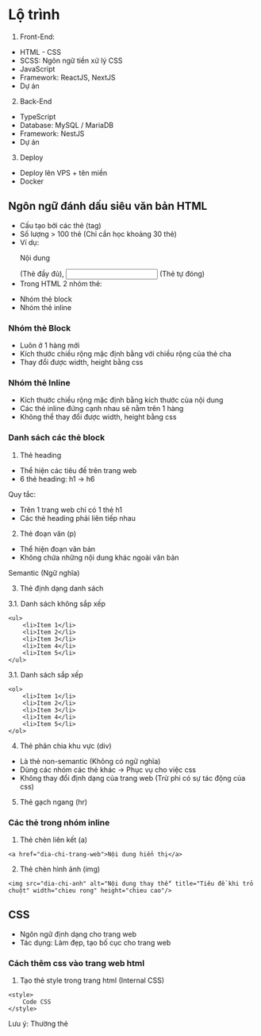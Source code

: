 # Lộ trình

1. Front-End:

- HTML - CSS
- SCSS: Ngôn ngữ tiền xử lý CSS
- JavaScript
- Framework: ReactJS, NextJS
- Dự án

2. Back-End

- TypeScript
- Database: MySQL / MariaDB
- Framework: NestJS
- Dự án

3. Deploy

- Deploy lên VPS + tên miền
- Docker

## Ngôn ngữ đánh dấu siêu văn bản HTML

- Cấu tạo bởi các thẻ (tag)
- Số lượng > 100 thẻ (Chỉ cần học khoảng 30 thẻ)
- Ví dụ: <p>Nội dung</p> (Thẻ đầy đủ), <input /> (Thẻ tự đóng)
- Trong HTML 2 nhóm thẻ:

* Nhóm thẻ block
* Nhóm thẻ inline

### Nhóm thẻ Block

- Luôn ở 1 hàng mới
- Kích thước chiều rộng mặc định bằng với chiều rộng của thẻ cha
- Thay đổi được width, height bằng css

### Nhóm thẻ Inline

- Kích thước chiều rộng mặc định bằng kích thước của nội dung
- Các thẻ inline đứng cạnh nhau sẽ nằm trên 1 hàng
- Không thể thay đổi được width, height bằng css

### Danh sách các thẻ block

1. Thẻ heading

- Thể hiện các tiêu đề trên trang web
- 6 thẻ heading: h1 -> h6

Quy tắc:

- Trên 1 trang web chỉ có 1 thẻ h1
- Các thẻ heading phải liên tiếp nhau

2. Thẻ đoạn văn (p)

- Thể hiện đoạn văn bản
- Không chứa những nội dung khác ngoài văn bản

Semantic (Ngữ nghĩa)

3. Thẻ định dạng danh sách

3.1. Danh sách không sắp xếp

```
<ul>
    <li>Item 1</li>
    <li>Item 2</li>
    <li>Item 3</li>
    <li>Item 4</li>
    <li>Item 5</li>
</ul>
```

3.1. Danh sách sắp xếp

```
<ol>
    <li>Item 1</li>
    <li>Item 2</li>
    <li>Item 3</li>
    <li>Item 4</li>
    <li>Item 5</li>
</ol>
```

4. Thẻ phân chia khu vực (div)

- Là thẻ non-semantic (Không có ngữ nghĩa)
- Dùng các nhóm các thẻ khác -> Phục vụ cho việc css
- Không thay đổi định dạng của trang web (Trừ phi có sự tác động của css)

5. Thẻ gạch ngang (hr)

### Các thẻ trong nhóm inline

1. Thẻ chèn liên kết (a)

```
<a href="dia-chi-trang-web">Nội dung hiển thị</a>
```

2. Thẻ chèn hình ảnh (img)

```
<img src="dia-chi-anh" alt="Nội dung thay thế" title="Tiêu đề khi trỏ chuột" width="chieu rong" height="chieu cao"/>
```

## CSS

- Ngôn ngữ định dạng cho trang web
- Tác dụng: Làm đẹp, tạo bố cục cho trang web

### Cách thêm css vào trang web html

1. Tạo thẻ style trong trang html (Internal CSS)

```
<style>
    Code CSS
</style>
```

Lưu ý: Thường thẻ <style> đặt trước thẻ </head>

2. Tạo file css sau đó liên kết với file html (External CSS)

```
<link href="duong-dan-toi-file-css" rel="stylesheet" />
```

3. Thêm css trực tiếp trong thẻ html thông qua thuộc tính style (Inline CSS)

### Selector (Bộ chọn)

- Chọn các phần tử html muốn định dạng trong trang web
- Trong tất cả các thẻ html luôn có 2 thuộc tính là id và class

Class được phép đặt nhiều trong cùng 1 thẻ html (Mỗi class cách nhau bởi dấu cách)
Id chỉ được phép đặt 1

Lưu ý: Không được đặt id, class bắt đầu bằng số và nên sử dụng Tiếng việt, dùng danh tù

1. id, class, tagname

id ==> #id
class ==> .class
tagname ==> tagname

2. Kết hợp selector

2.1. Kết hợp nằm trong

```
selector1 selector2 selector3 {
    code css
}

```

2.2. Kết hợp cha con

```
selector1 > selector2 > selector3 {
    code css
}
```

2.3. Kết hợp cùng cấp

```
selector1selector2selector3 {
    code css
}
```

2.4. Kết hợp kế thừa

```
selector1, selector2, selector3 {
    code css
}
```

2.5. Kết hợp ngang hàng nằm sau

```
selector1 ~ selector2 ~ selector3 {
    code css
}
```

2.6. Kết hợp ngang hàng liền kề

```
selector1 + selector2 + selector3 {
    code css
}
```

2.7. Attribute selector (Chọn theo thuộc tính của thẻ html)

tenthe[tenthuoctinh] --> Chọn thẻ html có thuộc tính
tenthe[tenthuoctinh="giatri"] --> Chọn thẻ html có thuộc tính bằng giá trị (So sánh tuyệt đối)
tenthe[tenthuoctinh^="giatri"] --> Chọn thẻ html có thuộc tính bắt đầu bằng giá trị
tenthe[tenthuoctinh*="giatri"] --> Chọn thẻ html có thuộc tính chứa giá trị
tenthe[tenthuoctinh$="giatri"] --> Chọn thẻ html có thuộc tính cuối cùng bằng giá trị

### Pseudo

- Phần tử giả (Pseudo Element)
  Cú pháp: selector::tenphantu
  - before
  - after
  - first-line
  - first-letter
  - selection
  - placeholder
- Lớp giả (Pseudo Class)
  Cú pháp: selector:tenlop

* hover, active, focus (Chỉ áp dụng với form)
* checked (Radio, Checkbox)
* disabled (Áp dụng với form)
* not --> loại trừ selector
* first-child --> Chọn phần tử con đầu tiên
* last-child --> Chọn phần tử con cuối cùng
* nth-child --> Chọn phần tử bất kỳ theo số thứ tự
* valid --> Thẻ input có nội dung (Kết hợp với required)

### Các thuộc tính định dạng văn bản

1. Thuộc tính color

- Thay đổi màu văn bản

2. Thuộc tính font-size

- Thay đổi cỡ chữ của văn bản
- Đơn vị:

* Tuyệt đối: px
* Tương đối: em, rem

Đơn vị em: Tỷ lệ với font-size của thẻ cha
Đơn vị rem: Tỷ lệ với font-size của mặc định trình duyệt

3. Thuộc tính line-height

- Thay đổi chiều cao của dòng văn bản
- Tỷ lệ với font-size của chính nó

4. Thuộc tính font-family

- Thay đổi font chữ của văn bản

5. Thuộc tính font-weight

- Thay đổi độ dày của văn bản

6. Thuộc tính font-style

- Thiết lập chữ nghiêng

7. Thuộc tính letter-spacing

- Thay đổi khoảng cách giữa các ký tự

8. Thuộc tính word-spacing

- Thay đổi khoảng cách giữa các từ

9. Thuộc tính word-wrap

- Wrap văn bản bị tràn

10. Thuộc tính text-indent

- Tạo khoảng cách của dòng đầu tiên trong văn bản so với lề trái

11. Thuộc tính text-align

- Căn chỉnh văn bản theo chiều ngang

* left
* center
* right
* justify

### Thuộc tính background

Thay đổi nền của phần tử html: màu, ảnh

1. background-color

Thay đổi màu nền

2. background-image

Thay đổi hình nền

3. background-repeat

Thay đổi chế độ lặp của hình nền

4. background-position

Thay đổi vị trí của background

5. background-size

Thay đổi kích thước của ảnh nền

6. background-attachment

Cố định hình nền khi kéo thanh cuộn

7. background

background: color image repeat position / size attachment

### Thuộc tính border

Tạo đường viền cho phần tử html

Border = width + style + color

- border-width --> Độ dày của bordeer
- border-style --> Kiểu (solid, dashed, dotted, double)
- border-color --> Màu của border (Mặc định màu đen)

Thuộc tính mở rộng (của 3 thuộc tính trên)

border-{side}-width
border-{side}-style
border-{side}-color

side: cạnh (top, left, right, bottom)

- border-top-width
- border-left-width
- border-right-width
- border-bottom-width

- border-top-style
- border-left-style
- border-right-style
- border-bottom-style

- border-top-color
- border-left-color
- border-right-color
- border-bottom-color

Thuộc tính viết tắt

- border: width style color
- border-{side}: width style color

side: cạnh (top, left, right, bottom)

==>

- border-top
- border-left
- border-right
- border-bottom

### Thuộc tính border-radius

Bo góc các phần tử html

border-radius: giatri

Nếu hình vuông và border-radius >= 50% ==> Tạo thành hình tròn

### Thuộc tính width - height

- width: Chiều rộng
- height: Chiều cao
- Đơn vị: px, % (Tỷ lệ theo width, height của thẻ cha), vw, vh

Lưu ý: width, height chỉ tác dụng với các thẻ block

inline không thay đổi được width, height. Muốn thay đổi phải chuyển thành block (đổi thẻ html, display: block hoặc display: inline-block)

Đơn vị vw = viewport width
Đơn vị vh = viewport height

### padding - margin

- padding: Tạo khoảng cách đệm giữa border và nội dung của thẻ html
- margin: Tạo khoảng cách lề bên ngoài border so với thẻ html khác

Lưu ý:

- padding, margin không có tác dụng top và bottom với thẻ inline
- Nếu dùng đơn vị % --> Tỷ lệ với width của thẻ cha

Các thuộc tính mở rộng

- padding-top
- padding-left
- padding-right
- padding-bottom

- margin-top
- margin-left
- margin-right
- margin-bottom

Lưu ý margin

- Cho phép giá trị âm
- Có giá trị auto

### Box model

- Mặc định khi set width, height --> Kích thước của content
- Muốn đổi theo kích thước của border dùng thuộc tính box-sizing

### Reset CSS

- Mặc định các trình duyệt sẽ có sẵn css để tác động với các thẻ html --> Vỡ layout
- Nên reset tất cả các thẻ html về mặc định:

* padding: 0;
* margin: 0;
* box-sizing: border-box
* border: 0;

### Display

- block
- inline
- inline-block
- none

### Flex (Flexible Box Module)

- Kỹ thuật chia layout (bố cục) trang web một cách linh hoạt và mềm dẻo (Giải quyết các nhược điểm của các cách cũ: inline-block, float)
- Cấu tạo flex

* Trục: Trục chính và trục vuông góc, vị trí trục (start, center, end)
* Flex container và Flex item

1. Các thuộc tính trong nhóm flex container

- display: flex --> Kích hoạt flexbox
- flex-direction: Chọn hướng cho trục chính (Mặc định row = nằm ngang)

* row: Nằm ngang theo chiều từ trái sang phải
* row-reserse: Nằm ngang theo chiều từ phải sang trái (Đảo ngược)
* column: Nằm dọc theo chiều từ trên xuống dưới
* column-reverse: Nằm dọc theo chiều từ dưới lên trên

- justify-content: Căn chỉnh các item theo hướng song song với trục chính

* flex-start
* center
* flex-end
* space-around
* space-between
* space-evenly

- align-items: Căn chỉnh các item theo hướng song song với trục cross (Vuông góc với trục chính)

* stretch
* flex-start
* center
* baseline
* flex-end

- flex-wrap: Wrap các item khi vượt quá ra khỏi kích thước container (Xuống dòng)

* nowrap
* wrap
* wrap-reverse

- gap: Căn chỉnh khoảng cách giữa các item
- row-gap: Căn chỉnh gap theo hàng
- column-gap: Căn chỉnh gap theo cột

2. Các thuộc tính trong nhóm flex item

- flex-grow: Tính toán tỉ lệ của item để lấp đầy khoảng cách còn trống của container
- flex-shrink: Tính toán tỉ lệ để tự động co lại các item khi bị tràn ra ngoài container
- flex-basis: Thiết lập kích thước ban đầu cho các item
- order: Sắp xếp vị trí các item theo mong muốn

## Position

- Nhóm các thuộc tính giúp căn chỉnh vị trí chính xác của các phần tử html
- Các loại position:

* static: Không có position, sắp xếp tuần tự các thẻ html
* relative: Vị trí tương đối
* absolute: Vị trí tuyệt đối
* fixed: Vị trí cố định (Khi thay đổi thanh cuộn)

- Khi 1 thẻ html được kích hoạt position (Trừ static) thì sẽ có các thuộc tính sau

* top
* left
* right
* bottom
* z-index
* inset

## Transition

- Thuộc tính cho phép tạo hiệu ứng chuyển động mượt mà
- Chỉ áp dụng với các thuộc tính có giá trị là số (Bao gồm cả màu)

Các thuộc tính

- transition-property: danh-sach-thuoc-tinh (Ví dụ: transition-property: padding-left, color)
- transition-duration: thoigian (s, ms) --> Thời gian hoàn thành chuyển động
- transition-delay: thoigian (s, ms) --> Thời gian trễ trước khi hiệu ứng hoạt động
- transition-timing-function: Quy ước tốc độ di chuyển

* ease: (Mặc định) --> Chậm, nhanh, chậm
* ease-in: Chậm, nhanh
* ease-out: Nhanh, chậm
* ease-in-out: Chậm, nhanh, chậm
* linear: Đều (Giữ 1 tốc độ)

- transition: property duration delay timing-function

## Transform

- Thuộc tính giúp thay đổi hình dạng của các phần tử html
- Thay đổi: Xoay, Nghiêng, Phóng to, thu nhỏ, di chuyển

## Animation

1. keyframes
   Chia khoảng thời gian

```css
@keyframes tenkeyframe {
  from {
  }

  to {
  }
}
```

from: 0% so với duration
to: 100% so với duration

Lưu ý: Ngoài ra, có thể đặt thêm các khoảng cách bằng cách dùng đơn vị %

```css
@keyframes tenkeyframe {
  from {
  }

  30% {
  }

  60% {
  }

  to {
  }
}
```

2. Thuộc tính animation

- animation-name: tenkeyframe
- animation-duration: thoigian
- animation-delay: thoigian
- animation-timing-function: ease|ease-in|ease-out|ease-in-out|linear
- animation-interation-count: number --> Số lần chạy hiệu ứng, nếu muốn chạy vô hạn dùng infinite
- animation: name duration delay timing-function interation-count
